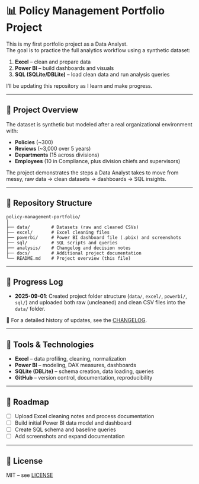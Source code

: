 # 📊 Policy Management Portfolio Project

This is my first portfolio project as a Data Analyst.  
The goal is to practice the full analytics workflow using a synthetic dataset:

1. **Excel** – clean and prepare data  
2. **Power BI** – build dashboards and visuals  
3. **SQL (SQLite/DBLite)** – load clean data and run analysis queries  

I’ll be updating this repository as I learn and make progress.  

---

## 📘 Project Overview
The dataset is synthetic but modeled after a real organizational environment with:  
- **Policies** (~300)  
- **Reviews** (~3,000 over 5 years)  
- **Departments** (15 across divisions)  
- **Employees** (10 in Compliance, plus division chiefs and supervisors)  

The project demonstrates the steps a Data Analyst takes to move from messy, raw data → clean datasets → dashboards → SQL insights.  

---

## 📂 Repository Structure

    policy-management-portfolio/
    │
    ├── data/        # Datasets (raw and cleaned CSVs)
    ├── excel/       # Excel cleaning files
    ├── powerbi/     # Power BI dashboard file (.pbix) and screenshots
    ├── sql/         # SQL scripts and queries
    ├── analysis/    # Changelog and decision notes
    ├── docs/        # Additional project documentation
    └── README.md    # Project overview (this file)

---

## 📅 Progress Log
- **2025-09-01**: Created project folder structure (`data/`, `excel/`, `powerbi/`, `sql/`) and uploaded both raw (uncleaned) and clean CSV files into the `data/` folder.  

📖 For a detailed history of updates, see the [CHANGELOG](analysis/CHANGELOG.md).

---

## 🔧 Tools & Technologies
- **Excel** – data profiling, cleaning, normalization  
- **Power BI** – modeling, DAX measures, dashboards  
- **SQLite (DBLite)** – schema creation, data loading, queries  
- **GitHub** – version control, documentation, reproducibility  

---

## 📅 Roadmap
- [ ] Upload Excel cleaning notes and process documentation  
- [ ] Build initial Power BI data model and dashboard  
- [ ] Create SQL schema and baseline queries  
- [ ] Add screenshots and expand documentation  

---

## 📄 License
MIT – see [LICENSE](LICENSE)  

